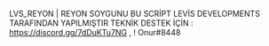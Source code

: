 LVS_REYON | REYON SOYGUNU
BU SCRİPT LEVİS DEVELOPMENTS TARAFINDAN YAPILMIŞTIR 
TEKNİK DESTEK İÇİN : https://discord.gg/7dDuKTu7NG , ! Onur#8448

